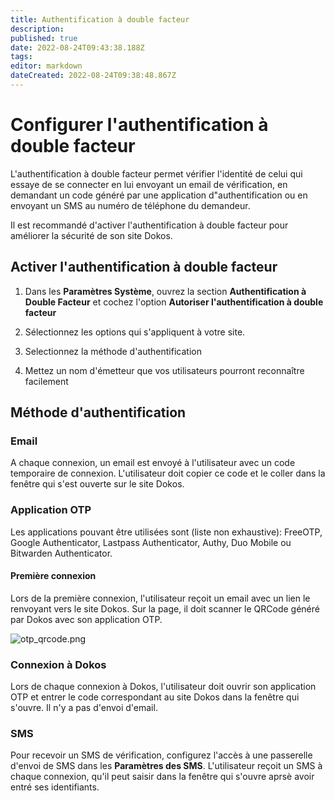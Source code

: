 ```yaml
---
title: Authentification à double facteur
description: 
published: true
date: 2022-08-24T09:43:38.188Z
tags: 
editor: markdown
dateCreated: 2022-08-24T09:38:48.867Z
---
```


# Configurer l'authentification à double facteur

L'authentification à double facteur permet vérifier l'identité de celui qui essaye de se connecter en lui envoyant un email de vérification, en demandant un code généré par une application d"authentification ou en envoyant un SMS au numéro de téléphone du demandeur.

Il est recommandé d'activer l'authentification à double facteur pour améliorer la sécurité de son site Dokos.


## Activer l'authentification à double facteur

1. Dans les **Paramètres Système**, ouvrez la section **Authentification à Double Facteur** et cochez l'option **Autoriser l'authentification à double facteur**

2. Sélectionnez les options qui s'appliquent à votre site.

3. Selectionnez la méthode d'authentification

4. Mettez un nom d'émetteur que vos utilisateurs pourront reconnaître facilement


## Méthode d'authentification

### Email

A chaque connexion, un email est envoyé à l'utilisateur avec un code temporaire de connexion.
L'utilisateur doit copier ce code et le coller dans la fenêtre qui s'est ouverte sur le site Dokos.

### Application OTP

Les applications pouvant être utilisées sont (liste non exhaustive): FreeOTP, Google Authenticator, Lastpass Authenticator, Authy, Duo Mobile ou Bitwarden Authenticator.

#### Première connexion

Lors de la première connexion, l'utilisateur reçoit un email avec un lien le renvoyant vers le site Dokos.
Sur la page, il doit scanner le QRCode généré par Dokos avec son application OTP.

![otp_qrcode.png](/otp_qrcode.png)

### Connexion à Dokos

Lors de chaque connexion à Dokos, l'utilisateur doit ouvrir son application OTP et entrer le code correspondant au site Dokos dans la fenêtre qui s'ouvre.
Il n'y a pas d'envoi d'email.

### SMS

Pour recevoir un SMS de vérification, configurez l'accès à une passerelle d'envoi de SMS dans les **Paramètres des SMS**.
L'utilisateur reçoit un SMS à chaque connexion, qu'il peut saisir dans la fenêtre qui s'ouvre aprsè avoir entré ses identifiants.
